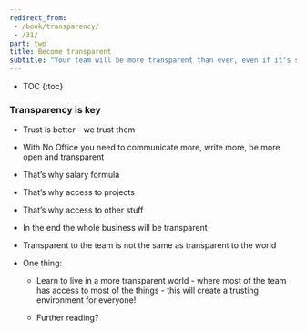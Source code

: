 ```yaml
---
redirect_from:
 - /book/transparency/
 - /31/
part: two
title: Become transparent
subtitle: "Your team will be more transparent than ever, even if it's spread geographically!"
---
```


* TOC
{:toc}

### Transparency is key

- Trust is better - we trust them

- With No Office you need to communicate more, write more, be more open and transparent

- That’s why salary formula

- That’s why access to projects

- That’s why access to other stuff

- In the end the whole business will be transparent

- Transparent to the team is not the same as transparent to the world

- One thing:

	- Learn to live in a more transparent world - where most of the team has access to most of the things - this will create a trusting environment for everyone!

	- Further reading?
